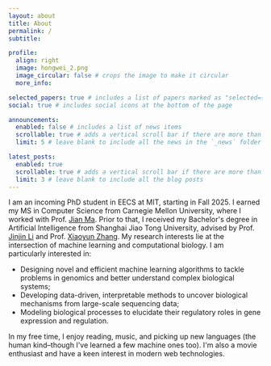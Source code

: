 ```yaml
---
layout: about
title: About
permalink: /
subtitle: 

profile:
  align: right
  image: hongwei_2.png
  image_circular: false # crops the image to make it circular
  more_info: 

selected_papers: true # includes a list of papers marked as "selected={true}"
social: true # includes social icons at the bottom of the page

announcements:
  enabled: false # includes a list of news items
  scrollable: true # adds a vertical scroll bar if there are more than 3 news items
  limit: 5 # leave blank to include all the news in the `_news` folder

latest_posts:
  enabled: true
  scrollable: true # adds a vertical scroll bar if there are more than 3 new posts items
  limit: 3 # leave blank to include all the blog posts
---
```


I am an incoming PhD student in EECS at MIT, starting in Fall 2025. 
I earned my MS in Computer Science from Carnegie Mellon University, where I worked with Prof. [Jian Ma](https://www.cs.cmu.edu/~jianma/). 
Prior to that, I received my Bachelor's degree in Artificial Intelligence from Shanghai Jiao Tong University, advised by Prof. [Jinjin Li](https://www.aimslab.cn/) and Prof. [Xiaoyun Zhang](https://mediabrain.sjtu.edu.cn/xiaoyun-zhang/).
My research interests lie at the intersection of machine learning and computational biology. 
I am particularly interested in:

- Designing novel and efficient machine learning algorithms to tackle problems in genomics and better understand complex biological systems;
- Developing data-driven, interpretable methods to uncover biological mechanisms from large-scale sequencing data;
- Modeling biological processes to elucidate their regulatory roles in gene expression and regulation.

In my free time, I enjoy reading, music, and picking up new languages (the human kind–though I've learned a few machine ones too).
I'm also a movie enthusiast and have a keen interest in modern web technologies. 
